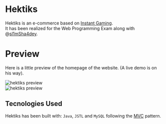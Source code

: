 # Hektiks
Hektiks is an e-commerce based on [Instant Gaming](https://www.instant-gaming.com/en/). <br>
It has been realized for the Web Programming Exam along with @[sl1mSha4dey](https://github.com/sl1mSha4dey).

# Preview
Here is a little preview of the homepage of the website. (A live demo is on his way).
<div text-align="center">
  <img src="[https://github.com/Francesco-Granozio/Hektiks/blob/main/preview/homepage.png](https://github.com/Francesco-Granozio/Hektiks/blob/main/prewiew/homepage.png)" alt="hektiks preview"/>
</div>
<div text-align="center">
  <img src="[https://github.com/Francesco-Granozio/Hektiks/blob/main/preview/login.png](https://github.com/Francesco-Granozio/Hektiks/blob/main/prewiew/homepage.png)" alt="hektiks preview"/>
</div>

## Tecnologies Used
Hektiks has been built with: ```Java```, ```JSTL``` and ```MySQL``` following the [MVC](https://developer.mozilla.org/en-US/docs/Glossary/MVC) pattern. 
